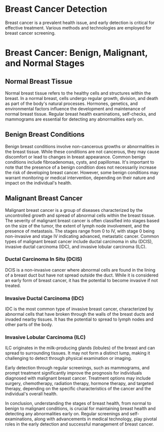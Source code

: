 # Breast Cancer Detection

Breast cancer is a prevalent health issue, and early detection is critical for effective treatment. Various methods and technologies are employed for breast cancer screening.

# Breast Cancer: Benign, Malignant, and Normal Stages

## Normal Breast Tissue

Normal breast tissue refers to the healthy cells and structures within the breast. In a normal breast, cells undergo regular growth, division, and death as part of the body's natural processes. Hormones, genetics, and environmental factors influence the development and maintenance of normal breast tissue. Regular breast health examinations, self-checks, and mammograms are essential for detecting any abnormalities early on.

## Benign Breast Conditions

Benign breast conditions involve non-cancerous growths or abnormalities in the breast tissue. While these conditions are not cancerous, they may cause discomfort or lead to changes in breast appearance. Common benign conditions include fibroadenomas, cysts, and papillomas. It's important to note that the presence of a benign condition does not necessarily increase the risk of developing breast cancer. However, some benign conditions may warrant monitoring or medical intervention, depending on their nature and impact on the individual's health.

## Malignant Breast Cancer

Malignant breast cancer is a group of diseases characterized by the uncontrolled growth and spread of abnormal cells within the breast tissue. The severity of malignant breast cancer is often classified into stages based on the size of the tumor, the extent of lymph node involvement, and the presence of metastasis. The stages range from 0 to IV, with stage 0 being non-invasive and stage IV indicating advanced, metastatic cancer. Common types of malignant breast cancer include ductal carcinoma in situ (DCIS), invasive ductal carcinoma (IDC), and invasive lobular carcinoma (ILC).

### Ductal Carcinoma In Situ (DCIS)

DCIS is a non-invasive cancer where abnormal cells are found in the lining of a breast duct but have not spread outside the duct. While it is considered an early form of breast cancer, it has the potential to become invasive if not treated.

### Invasive Ductal Carcinoma (IDC)

IDC is the most common type of invasive breast cancer, characterized by abnormal cells that have broken through the walls of the breast ducts and invaded nearby tissues. It has the potential to spread to lymph nodes and other parts of the body.

### Invasive Lobular Carcinoma (ILC)

ILC originates in the milk-producing glands (lobules) of the breast and can spread to surrounding tissues. It may not form a distinct lump, making it challenging to detect through physical examination or imaging.

Early detection through regular screenings, such as mammograms, and prompt treatment significantly improve the prognosis for individuals diagnosed with malignant breast cancer. Treatment options may include surgery, chemotherapy, radiation therapy, hormone therapy, and targeted therapy, depending on the specific characteristics of the cancer and the individual's overall health.

In conclusion, understanding the stages of breast health, from normal to benign to malignant conditions, is crucial for maintaining breast health and detecting any abnormalities early on. Regular screenings and self-examinations, along with advancements in medical technology, play pivotal roles in the early detection and successful management of breast cancer.
